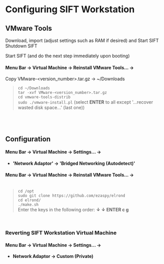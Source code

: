 # Configuring SIFT Workstation

## VMware Tools

Download, import (adjust settings such as RAM if desired) and Start SIFT<br>
Shutdown SIFT<br>

Start SIFT (and do the next step immediately upon booting)<br>

#### **Menu Bar -> Virtual Machine -> Reinstall VMware Tools... ->**

Copy VMware-<version_number>.tar.gz -> ~/Downloads<br>
>`cd ~/Downloads`<br>
`tar -xvf VMware-<version_number>.tar.gz`<br>
`cd vmware-tools-distrib`<br>
`sudo ./vmware-install.pl` (select **ENTER** to all except '...recover wasted disk space...' (last one))

<br><br>

## Configuration

#### **Menu Bar -> Virtual Machine -> Settings... ->**

- **'Network Adaptor' -> 'Bridged Networking (Autodetect)'**<br>

#### **Menu Bar -> Virtual Machine -> Reinstall VMware Tools... ->**<br><br>

>`cd /opt`<br>
`sudo git clone https://github.com/ezaspy/elrond`<br>
`cd elrond/`<br>
`./make.sh`<br>
Enter the keys in the following order: **&darr; &darr; ENTER c g**

<br>

### Reverting SIFT Workstation Virtual Machine

#### **Menu Bar -> Virtual Machine -> Settings... ->**

- **Network Adaptor -> Custom (Private)**<br><br><br>
